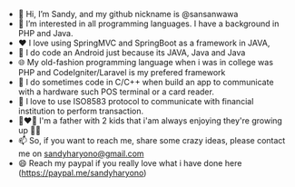 - 👋 Hi, I’m Sandy, and my github nickname is @sansanwawa
- 👀 I’m interested in all programming languages. I have a background in PHP and Java.
- ❤️ I love using SpringMVC and SpringBoot as a framework in JAVA,
- 📱 I do code an Android just because its JAVA, Java and Java
- 🌐 My old-fashion programming language when i was in college was PHP and CodeIgniter/Laravel is my prefered framework
- 🥁 I do sometimes code in C/C++ when build an app to communicate with a hardware such POS terminal or a card reader.
- 🌱 I love to use ISO8583 protocol to communicate with financial institution to perform transaction.
- 👩‍❤️‍👨 I'm a father with 2 kids that i'am always enjoying they're growing up 🍎🍏
- 📫 So, if you want to reach me, share some crazy ideas, please contact me on sandyharyono@gmail.com
- 😄 Reach my paypal if you really love what i have done here (https://paypal.me/sandyharyono)

<!---
sansanwawa/sansanwawa is a ✨ special ✨ repository because its `README.md` (this file) appears on your GitHub profile.
You can click the Preview link to take a look at your changes.
--->
